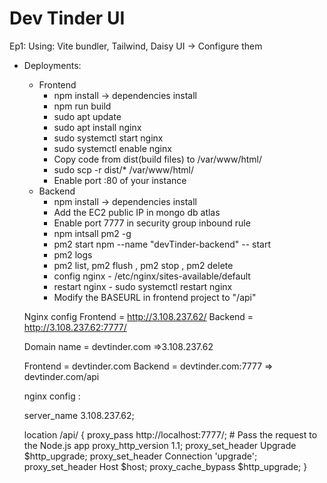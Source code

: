 # Dev Tinder UI

Ep1:
Using:
Vite bundler, Tailwind, Daisy UI -> Configure them

- Deployments:

  - Frontend
    - npm install -> dependencies install
    - npm run build
    - sudo apt update
    - sudo apt install nginx
    - sudo systemctl start nginx
    - sudo systemctl enable nginx
    - Copy code from dist(build files) to /var/www/html/
    - sudo scp -r dist/\* /var/www/html/
    - Enable port :80 of your instance
  - Backend
    - npm install -> dependencies install
    - Add the EC2 public IP in mongo db atlas
    - Enable port 7777 in security group inbound rule
    - npm intsall pm2 -g
    - pm2 start npm --name "devTinder-backend" -- start
    - pm2 logs
    - pm2 list, pm2 flush <name> , pm2 stop <name>, pm2 delete <name>
    - config nginx - /etc/nginx/sites-available/default
    - restart nginx - sudo systemctl restart nginx
    - Modify the BASEURL in frontend project to "/api"

  Nginx config
  Frontend = http://3.108.237.62/
  Backend = http://3.108.237.62:7777/

  Domain name = devtinder.com =>3.108.237.62

  Frontend = devtinder.com
  Backend = devtinder.com:7777 => devtinder.com/api

  nginx config :

  server_name 3.108.237.62;

  location /api/ {
  proxy_pass http://localhost:7777/; # Pass the request to the Node.js app
  proxy_http_version 1.1;
  proxy_set_header Upgrade $http_upgrade;
  proxy_set_header Connection 'upgrade';
  proxy_set_header Host $host;
  proxy_cache_bypass $http_upgrade;
  }
